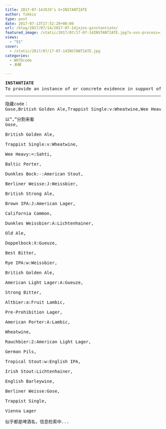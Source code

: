 ```yaml
---
title: 2017-07-14JOJO’s G+INSTANTIATE
author: fukkix
type: post
date: 2017-07-13T17:52:20+00:00
url: /blog/2017/07/14/2017-07-14jojos-ginstantiate/
featured_image: /static/2017/07/17-07-14INSTANTIATE.jpg?x-oss-process=image/resize,m_fill,w_571,h_220
views:
  - "51"
cover:
  - /static/2017/07/17-07-14INSTANTIATE.jpg
categories:
  - WOTDcode
  - 未解

---
```

<pre><strong>INSTANTIATE
</strong>To provide an instance of or concrete evidence in support of.提供支持的实例或具体证据。<!--more--></pre>

* * *

<pre>隐藏code：
Gose,British Golden Ale,Trappist Single:v:Wheatwine,Wee Heavy:=:Sahti,Baltic Porter,Dunkles Bock:-:American Stout,Berliner Weisse:J:Weissbier,British Strong Ale,Brown IPA:J:American Lager,California Common,Dunkles Weissbier:A:Lichtenhainer,Old Ale,Doppelbock:X:Gueuze,Best Bitter,Rye IPA:w:Weissbier,British Golden Ale,American Light Lager:A:Gueuze,Strong Bitter,Altbier:a:Fruit Lambic,Pre-Prohibition Lager,American Porter:A:Lambic,Wheatwine,Rauchbier:2:American Light Lager,German Pils,Tropical Stout:w:English IPA,Irish Stout:Lichtenhainer,English Barleywine,Berliner Weisse:Gose,Trappist Single,Vienna Lager
</pre>

<pre>以“，”分割来看
Gose,

British Golden Ale,

Trappist Single:v:Wheatwine,

Wee Heavy:=:Sahti,

Baltic Porter,

Dunkles Bock:-:American Stout,

Berliner Weisse:J:Weissbier,

British Strong Ale,

Brown IPA:J:American Lager,

California Common,

Dunkles Weissbier:A:Lichtenhainer,

Old Ale,

Doppelbock:X:Gueuze,

Best Bitter,

Rye IPA:w:Weissbier,

British Golden Ale,

American Light Lager:A:Gueuze,

Strong Bitter,

Altbier:a:Fruit Lambic,

Pre-Prohibition Lager,

American Porter:A:Lambic,

Wheatwine,

Rauchbier:2:American Light Lager,

German Pils,

Tropical Stout:w:English IPA,

Irish Stout:Lichtenhainer,

English Barleywine,

Berliner Weisse:Gose,

Trappist Single,

Vienna Lager

似乎都是啤酒名，信息检索中...</pre>

<pre></pre>